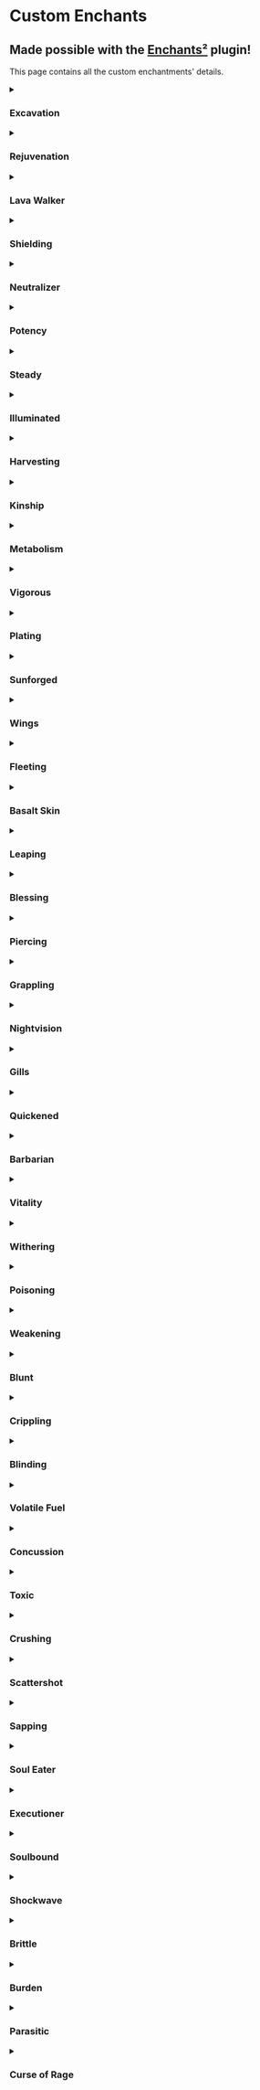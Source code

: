 # Custom Enchants

## Made possible with the [Enchants²](https://www.spigotmc.org/resources/enchants-squared-custom-enchantments-that-act-like-vanilla-ones.86747/) plugin!

This page contains all the custom enchantments' details.

<details>
<summary><h3>Excavation</h3></summary>
> Mines a 3x3x1 area instead of 1x1x1, but you mine a bit slower. Sneak while mining to stop this effect.
<br>
**Max Level:** `1`
<br>
**Compatible with:** 
```
Axes, Pickaxes, Shovels, Hoes
```
</details>

<details>
<summary><h3>Rejuvenation</h3></summary>
> Slowly regenerates durability while moving
<br>
**Max Level:** `3`
<br>
**Compatible with:** 
```
Everything
```
</details>

<details>
<summary><h3>Lava Walker</h3></summary>
> Transforms lava under you within a radius of 1-2-3 blocks into magma, at the cost of durability.
<br>
**Max Level:** `2`
<br>
**Compatible with:** 
```
Boots
```
</details>

<details>
<summary><h3>Shielding</h3></summary>
> Has a 20-40% chance to deflect projectiles that would normally hit you
<br>
**Max Level:** `2`
<br>
**Compatible with:** 
```
Chestplates
```
</details>

<details>
<summary><h3>Neutralizer</h3></summary>
> While blocking, splash potions and potion effect clouds don't affect you. Careful, as this also blocks beneficial effects.
<br>
**Max Level:** `1`
<br>
**Compatible with:** 
```
Shields
```
</details>

<details>
<summary><h3>Potency</h3></summary>
> Any potion you drink will have their duration reduced by 20-40%, but have their amplifiers increased by I-II
<br>
**Max Level:** `2`
<br>
**Compatible with:** 
```
Chestplates, Shields, Elytra
```
</details>

<details>
<summary><h3>Steady</h3></summary>
> Reduces knockback taken by 20-40%
<br>
**Max Level:** `2`
<br>
**Compatible with:** 
```
Leggings
```
</details>

<details>
<summary><h3>Illuminated</h3></summary>
> Shift-Right click with a pickaxe on an empty surface to place a torch at the cost of 3 durability
<br>
**Max Level:** `1`
<br>
**Compatible with:** 
```
Pickaxes
```
</details>

<details>
<summary><h3>Harvesting</h3></summary>
> Right click with a hoe on a fully grown crop to instantly harvest and replant it
<br>
**Max Level:** `1`
<br>
**Compatible with:** 
```
Hoes
```
</details>

<details>
<summary><h3>Kinship</h3></summary>
> If the pickaxe matches the material of the ore you're mining, some durability is restored. stone:0-0-0, iron:1-2-3, diamond:10-20-30, netherite:50-100-150
<br>
**Max Level:** `3`
<br>
**Compatible with:** 
```
Pickaxes
```
</details>

<details>
<summary><h3>Metabolism</h3></summary>
> Slowly regenerates hunger points while moving
<br>
**Max Level:** `2`
<br>
**Compatible with:** 
```
Helmets, Chestplates, Leggings, Boots
```
</details>

<details>
<summary><h3>Vigorous</h3></summary>
> Adds 1 per level extra max health to the wearer
<br>
**Max Level:** `5`
<br>
**Compatible with:** 
```
Helmets, Chestplates, Leggings, Boots
```
</details>

<details>
<summary><h3>Plating</h3></summary>
> Adds 2 per level extra armor to the item
<br>
**Max Level:** `3`
<br>
**Compatible with:** 
```
Elytra
```
</details>

<details>
<summary><h3>Sunforged</h3></summary>
> Smelts blocks mined
<br>
**Max Level:** `1`
<br>
**Compatible with:** 
```
Axes, Pickaxes, Shovels, Hoes
```
</details>

<details>
<summary><h3>Wings</h3></summary>
> Allows the wearer temporary flight at the cost of durability. Recharge your flight by standing on the ground
<br>
**Max Level:** `3`
<br>
**Compatible with:** 
```
Boots
```
</details>

<details>
<summary><h3>Fleeting</h3></summary>
> Grants the wearer speed boost I-II while wearing
<br>
**Max Level:** `2`
<br>
**Compatible with:** 
```
Boots
```
</details>

<details>
<summary><h3>Basalt Skin</h3></summary>
> Grants the wearer fire resistance while wearing, but also slows them down
<br>
**Max Level:** `1`
<br>
**Compatible with:** 
```
Chestplates
```
</details>

<details>
<summary><h3>Leaping</h3></summary>
> Grants the wearer jump boost I-II while wearing
<br>
**Max Level:** `2`
<br>
**Compatible with:** 
```
Boots
```
</details>

<details>
<summary><h3>Blessing</h3></summary>
> Grants the player luck I-II while wearing
<br>
**Max Level:** `2`
<br>
**Compatible with:** 
```
Chestplates
```
</details>

<details>
<summary><h3>Piercing</h3></summary>
> Tridents do 0.75-1.5-2.25-3.0-3.75 more damage
<br>
**Max Level:** `5`
<br>
**Compatible with:** 
```
Tridents
```
</details>

<details>
<summary><h3>Grappling</h3></summary>
> Turns fishing rods into grappling hooks
<br>
**Max Level:** `2`
<br>
**Compatible with:** 
```
Fishing rods
```
</details>

<details>
<summary><h3>Nightvision</h3></summary>
> Grants the player night vision while wearing
<br>
**Max Level:** `1`
<br>
**Compatible with:** 
```
Helmets
```
</details>

<details>
<summary><h3>Gills</h3></summary>
> Grants the player water breathing while wearing
<br>
**Max Level:** `1`
<br>
**Compatible with:** 
```
Helmets
```
</details>

<details>
<summary><h3>Quickened</h3></summary>
> Grants the player haste I-II while holding
<br>
**Max Level:** `2`
<br>
**Compatible with:** 
```
Swords, Pickaxes, Shovels, Axes, Hoes
```
</details>

<details>
<summary><h3>Barbarian</h3></summary>
> Grants the player strength I-II while holding
<br>
**Max Level:** `2`
<br>
**Compatible with:** 
```
Axes
```
</details>

<details>
<summary><h3>Vitality</h3></summary>
> Increases the wearer/holder's healing by 5% per level, adding up all vitality you have on all pieces of armor up to 100%.
<br>
**Max Level:** `5`
<br>
**Compatible with:** 
```
Helmets, Chestplates, Leggings, Boots
```
</details>

<details>
<summary><h3>Withering</h3></summary>
> Has a 5-10-15% chance to inflict the entity you're damaging with Wither
<br>
**Max Level:** `3`
<br>
**Compatible with:** 
```
Swords, Bows, Crossbows
```
</details>

<details>
<summary><h3>Poisoning</h3></summary>
> Has a 5-10-15% chance to inflict the entity you're damaging with Poison
<br>
**Max Level:** `3`
<br>
**Compatible with:** 
```
Swords, Bows, Crossbows
```
</details>

<details>
<summary><h3>Weakening</h3></summary>
> Has a 5-10% chance to inflict the entity you're damaging with Weakness
<br>
**Max Level:** `2`
<br>
**Compatible with:** 
```
Swords, Bows, Crossbows
```
</details>

<details>
<summary><h3>Blunt</h3></summary>
> Has a 2-4% chance to inflict the entity you're damaging with a stun
<br>
**Max Level:** `2`
<br>
**Compatible with:** 
```
Swords, Bows, Crossbows, Axes, Pickaxes
```
</details>

<details>
<summary><h3>Crippling</h3></summary>
> Has a 4-8% chance to inflict the entity you're damaging with Slowness
<br>
**Max Level:** `2`
<br>
**Compatible with:** 
```
Swords, Bows, Crossbows
```
</details>

<details>
<summary><h3>Blinding</h3></summary>
> Has a 2-4-6% chance to inflict the entity you're damaging with Blindness
<br>
**Max Level:** `3`
<br>
**Compatible with:** 
```
Swords, Bows, Crossbows, Axes
```
</details>

<details>
<summary><h3>Volatile Fuel</h3></summary>
> You gain extra speed from firework rocket boosts while gliding
<br>
**Max Level:** `3`
<br>
**Compatible with:** 
```
Elytras
```
</details>

<details>
<summary><h3>Concussion</h3></summary>
> Has a 3-5% chance to inflict the entity you're damaging with Nausea
<br>
**Max Level:** `2`
<br>
**Compatible with:** 
```
Swords, Bows, Crossbows
```
</details>

<details>
<summary><h3>Toxic</h3></summary>
> Hitting an entity reduces its healing received by 40-70-100% for 6-8-10 seconds
<br>
**Max Level:** `3`
<br>
**Compatible with:** 
```
Crossbows, Bows, Swords
```
</details>

<details>
<summary><h3>Crushing</h3></summary>
> For each piece of diamond/netherite armor the enemy is wearing, you deal 2.5-3.75-5% more damage
<br>
**Max Level:** `3`
<br>
**Compatible with:** 
```
Crossbows, Axes
```
</details>

<details>
<summary><h3>Scattershot</h3></summary>
> Hitting an arrow on an entity deals 50-70-90% of the damage to all enemies in a 1.5-2-2.5 block radius around that initial entity
<br>
**Max Level:** `3`
<br>
**Compatible with:** 
```
Crossbows, Bows
```
</details>

<details>
<summary><h3>Sapping</h3></summary>
> Killing an entity adds a 40-60% chance of dropping 1-2 more EXP
<br>
**Max Level:** `2`
<br>
**Compatible with:** 
```
Swords, Axes
```
</details>

<details>
<summary><h3>Soul Eater</h3></summary>
> Killing en entity heals you for 2-4 points
<br>
**Max Level:** `2`
<br>
**Compatible with:** 
```
Swords, Axes
```
</details>

<details>
<summary><h3>Executioner</h3></summary>
> Killing an entity adds a 1-2% chance of dropping its head. Works with creepers, skeletons, players, etc.
<br>
**Max Level:** `2`
<br>
**Compatible with:** 
```
Swords, Axes
```
</details>

<details>
<summary><h3>Soulbound</h3></summary>
> Dying with a soulbound item prevents it from being dropped, instead, you respawn with it in your inventory
<br>
**Max Level:** `1`
<br>
**Compatible with:** 
```
Everything
```
</details>

<details>
<summary><h3>Shockwave</h3></summary>
> Right clicking on the upper surface of a block causes a shockwave that sends entities flying backwards in a radius of 3-4 blocks, with a strength of 0.5-0.7
<br>
**Max Level:** `2`
<br>
**Compatible with:** 
```
Swords, Axes
```
</details>

<details>
<summary><h3>Brittle</h3></summary>
> Curse enchant that, while moving, slowly decays durability
<br>
**Max Level:** `2`
<br>
**Compatible with:** 
```
Everything
```
</details>

<details>
<summary><h3>Burden</h3></summary>
> Curse enchant that, while holding/wearing, slows the holder/wearer down and gives them mining fatigue
<br>
**Max Level:** `2`
<br>
**Compatible with:** 
```
Everything
```
</details>

<details>
<summary><h3>Parasitic</h3></summary>
> Curse enchant that slowly eats away at your hunger
<br>
**Max Level:** `2`
<br>
**Compatible with:** 
```
Helmets, Chestplates, Leggings, Boots
```
</details>

<details>
<summary><h3>Curse of Rage</h3></summary>
> You deal 20-35-50% more damage, but you also take 30-50-70% more damage
<br>
**Max Level:** `3`
<br>
**Compatible with:** 
```
Everything
```
</details>
